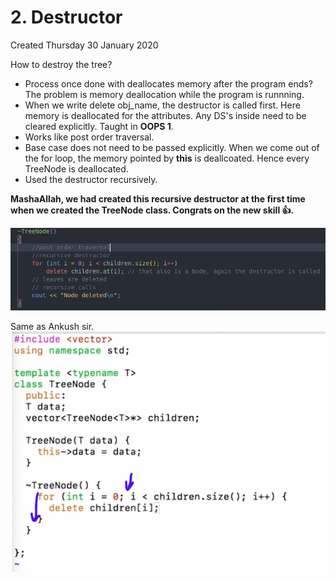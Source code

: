# 2. Destructor
Created Thursday 30 January 2020

How to destroy the tree?

* Process once done with deallocates memory after the program ends? The problem is memory deallocation while the program is runnning.
* When we write delete obj_name, the destructor is called first. Here memory is deallocated for the attributes. Any DS's inside need to be cleared explicitly. Taught in **OOPS 1**.
* Works like post order traversal.
* Base case does not need to be passed explicitly. When we come out of the for loop, the memory pointed by **this** is deallcoated. Hence every TreeNode is deallocated.
* Used the destructor recursively.

**MashaAllah, we had created this recursive destructor at the first time when we created the TreeNode class. Congrats on the new skill 👍️.**

![](./2._Destructor/Selection_026.png)

Same as Ankush sir.
![](./2._Destructor/Selection_025.png)

